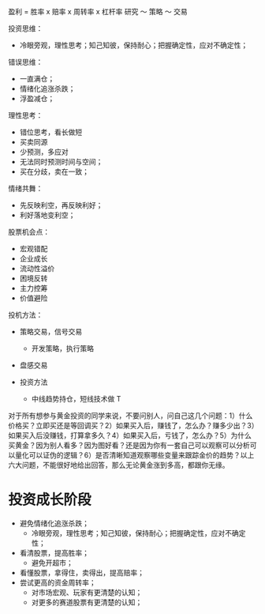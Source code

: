 盈利 = 胜率 x 赔率 x 周转率 x 杠杆率
研究 ～ 策略 ～ 交易

投资思维：

 - 冷眼旁观，理性思考；知己知彼，保持耐心；把握确定性，应对不确定性；

错误思维：

- 一直满仓；
- 情绪化追涨杀跌；
- 浮盈减仓；

理性思考：

- 错位思考，看长做短
- 买卖同源
- 少预测，多应对
- 无法同时预测时间与空间；
- 买在分歧，卖在一致；

情绪共舞：

- 先反映利空，再反映利好；
- 利好落地变利空；


股票机会点：

- 宏观错配
- 企业成长
- 流动性溢价
- 困境反转
- 主力控筹
- 价值避险

投机方法：

- 策略交易，信号交易
  - 开发策略，执行策略
- 盘感交易

- 投资方法 
  - 中线趋势持仓，短线技术做 T

对于所有想参与黄金投资的同学来说，不要问别人，问自己这几个问题：1）什么价格买？立即买还是等回调买？2）如果买入后，赚钱了，怎么办？赚多少出？3）如果买入后没赚钱，打算拿多久？4）如果买入后，亏钱了，怎么办？5）为什么买黄金？因为别人看多？因为图好看？还是因为你有一套自己可以观察可以分析可以量化可以证伪的逻辑？6）是否清晰知道观察哪些变量来跟踪金价的趋势？以上六大问题，不能很好地给出回答，那么无论黄金涨到多高，都跟你无缘。

# 投资成长阶段

- 避免情绪化追涨杀跌；
  - 冷眼旁观，理性思考；知己知彼，保持耐心；把握确定性，应对不确定性；
- 看清股票，提高胜率；
  - 避免开超市；
- 看懂股票，拿得住，卖得出，提高赔率；
- 尝试更高的资金周转率；
  - 对市场宏观、玩家有更清楚的认知；
  - 对更多的赛道股票有更清楚的认知；
